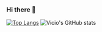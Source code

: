 ### Hi there 👋

[![Top Langs](https://github-readme-stats.vercel.app/api/top-langs/?username=Viciooo&langs_count=8&layout=compact)](https://github.com/Viciooo/github-readme-stats)
![Vicio's GitHub stats](https://github-readme-stats.vercel.app/api?username=Viciooo&show_icons=true&theme=radical)

